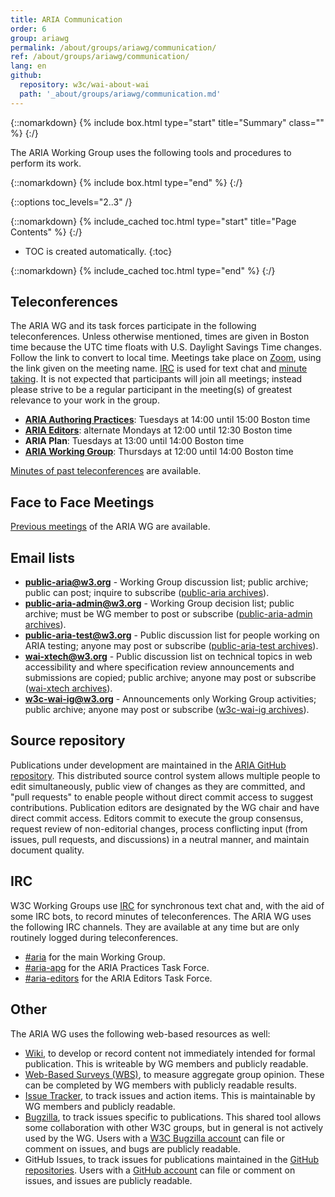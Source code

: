 ```yaml
---
title: ARIA Communication
order: 6
group: ariawg
permalink: /about/groups/ariawg/communication/
ref: /about/groups/ariawg/communication/
lang: en
github:
  repository: w3c/wai-about-wai
  path: '_about/groups/ariawg/communication.md'
---
```


{::nomarkdown}
{% include box.html type="start" title="Summary" class="" %}
{:/}

The ARIA Working Group uses the following tools and procedures to perform its work.

{::nomarkdown}
{% include box.html type="end" %}
{:/}

{::options toc_levels="2..3" /}

{::nomarkdown}
{% include_cached toc.html type="start" title="Page Contents" %}
{:/}

-   TOC is created automatically.
{:toc}

{::nomarkdown}
{% include_cached toc.html type="end" %}
{:/}

## Teleconferences

The ARIA WG and its task forces participate in the following teleconferences. Unless otherwise mentioned, times are given in Boston time because the UTC time floats with U.S. Daylight Savings Time changes. Follow the link to convert to local time. Meetings take place on [Zoom](https://zoom.us), using the link given on the meeting name. [IRC](https://www.w3.org/wiki/IRC) is used for text chat and [minute taking](http://dev.w3.org/cvsweb/~checkout~/2002/scribe/scribedoc.htm?content-type=text/html). It is not expected that participants will join all meetings; instead please strive to be a regular participant in the meeting(s) of greatest relevance to your work in the group.

- **[ARIA Authoring Practices](https://www.w3.org/groups/tf/aria-practices/calendar)**: Tuesdays at 14:00 until 15:00 Boston time
- **[ARIA Editors](https://www.w3.org/groups/tf/aria-editors/calendar)**: alternate Mondays at 12:00 until 12:30 Boston time
- **ARIA Plan**: Tuesdays at 13:00 until 14:00 Boston time
- **[ARIA Working Group](https://www.w3.org/groups/wg/aria/calendar)**: Thursdays at 12:00 until 14:00 Boston time

[Minutes of past teleconferences](https://www.w3.org/WAI/ARIA/minutes) are available.

## Face to Face Meetings

[Previous meetings](https://www.w3.org/WAI/ARIA/wiki/Meetings) of the ARIA WG are available.

## Email lists

- **public-aria@w3.org** - Working Group discussion list; public archive; public can post; inquire to subscribe ([public-aria archives](http://lists.w3.org/Archives/Public/public-aria/)).
- **public-aria-admin@w3.org** - Working Group decision list; public archive; must be WG member to post or subscribe ([public-aria-admin archives](http://lists.w3.org/Archives/Public/public-aria-admin/)).
- **public-aria-test@w3.org** - Public discussion list for people working on ARIA testing; anyone may post or subscribe ([public-aria-test archives](http://lists.w3.org/Archives/Public/public-aria-test/)).
- **wai-xtech@w3.org** - Public discussion list on technical topics in web accessibility and where specification review announcements and submissions are copied; public archive; anyone may post or subscribe ([wai-xtech archives](http://lists.w3.org/Archives/Public/wai-xtech/)).
- **w3c-wai-ig@w3.org** - Announcements only Working Group activities; public archive; anyone may post or subscribe ([w3c-wai-ig archives](http://lists.w3.org/Archives/Public/w3c-wai-ig/)).

## Source repository

Publications under development are maintained in the [ARIA GitHub repository](https://github.com/w3c/aria/). This distributed source control system allows multiple people to edit simultaneously, public view of changes as they are committed, and "pull requests" to enable people without direct commit access to suggest contributions. Publication editors are designated by the WG chair and have direct commit access. Editors commit to execute the group consensus, request review of non-editorial changes, process conflicting input (from issues, pull requests, and discussions) in a neutral manner, and maintain document quality.

## IRC

W3C Working Groups use [IRC](https://www.w3.org/wiki/IRC) for synchronous text chat and, with the aid of some IRC bots, to record minutes of teleconferences. The ARIA WG uses the following IRC channels. They are available at any time but are only routinely logged during teleconferences.

- [#aria](irc://irc.w3.org/aria) for the main Working Group.
- [#aria-apg](irc://irc.w3.org/aria-apg) for the ARIA Practices Task Force.
- [#aria-editors](irc://irc.w3.org/aria-editors) for the ARIA Editors Task Force.

## Other

The ARIA WG uses the following web-based resources as well:

- [Wiki](https://www.w3.org/WAI/ARIA/wiki/), to develop or record content not immediately intended for formal publication. This is writeable by WG members and publicly readable.
- [Web-Based Surveys (WBS)](http://www.w3.org/2002/09/wbs/83726/), to measure aggregate group opinion. These can be completed by WG members with publicly readable results.
- [Issue Tracker](https://www.github.com/w3c/aria/issues/), to track issues and action items. This is maintainable by WG members and publicly readable.
- [Bugzilla](https://www.w3.org/Bugs/Public/), to track issues specific to publications. This shared tool allows some collaboration with other W3C groups, but in general is not actively used by the WG. Users with a [W3C Bugzilla account](https://www.w3.org/Bugs/Public/createaccount.cgi) can file or comment on issues, and bugs are publicly readable.
- GitHub Issues, to track issues for publications maintained in the [GitHub repositories](/about/groups/aria/contribute#github). Users with a [GitHub account](https://github.com/) can file or comment on issues, and issues are publicly readable.